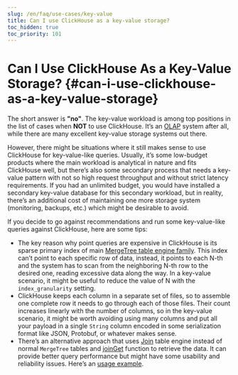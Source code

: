 ```yaml
---
slug: /en/faq/use-cases/key-value
title: Can I use ClickHouse as a key-value storage?
toc_hidden: true
toc_priority: 101
---
```


# Can I Use ClickHouse As a Key-Value Storage? {#can-i-use-clickhouse-as-a-key-value-storage}

The short answer is **"no"**. The key-value workload is among top positions in the list of cases when <span class="text-danger">**NOT**</span> to use ClickHouse. It’s an [OLAP](../../faq/general/olap.md) system after all, while there are many excellent key-value storage systems out there.

However, there might be situations where it still makes sense to use ClickHouse for key-value-like queries. Usually, it’s some low-budget products where the main workload is analytical in nature and fits ClickHouse well, but there’s also some secondary process that needs a key-value pattern with not so high request throughput and without strict latency requirements. If you had an unlimited budget, you would have installed a secondary key-value database for this secondary workload, but in reality, there’s an additional cost of maintaining one more storage system (monitoring, backups, etc.) which might be desirable to avoid.

If you decide to go against recommendations and run some key-value-like queries against ClickHouse, here are some tips:

- The key reason why point queries are expensive in ClickHouse is its sparse primary index of main [MergeTree table engine family](../..//engines/table-engines/mergetree-family/mergetree.md). This index can’t point to each specific row of data, instead, it points to each N-th and the system has to scan from the neighboring N-th row to the desired one, reading excessive data along the way. In a key-value scenario, it might be useful to reduce the value of N with the `index_granularity` setting.
- ClickHouse keeps each column in a separate set of files, so to assemble one complete row it needs to go through each of those files. Their count increases linearly with the number of columns, so in the key-value scenario, it might be worth avoiding using many columns and put all your payload in a single `String` column encoded in some serialization format like JSON, Protobuf, or whatever makes sense.
- There’s an alternative approach that uses [Join](../../engines/table-engines/special/join.md) table engine instead of normal `MergeTree` tables and [joinGet](../../sql-reference/functions/other-functions.md#joinget) function to retrieve the data. It can provide better query performance but might have some usability and reliability issues. Here’s an [usage example](https://github.com/ClickHouse/ClickHouse/blob/master/tests/queries/0_stateless/00800_versatile_storage_join.sql#L49-L51).
